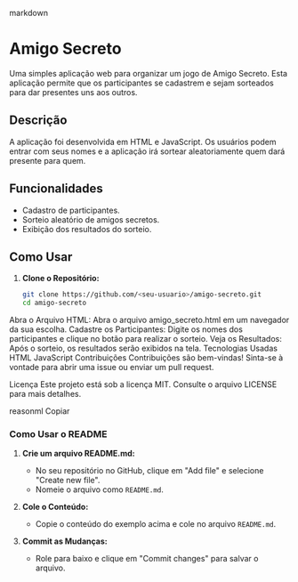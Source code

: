 markdown

# Amigo Secreto

Uma simples aplicação web para organizar um jogo de Amigo Secreto. Esta aplicação permite que os participantes se cadastrem e sejam sorteados para dar presentes uns aos outros.

## Descrição

A aplicação foi desenvolvida em HTML e JavaScript. Os usuários podem entrar com seus nomes e a aplicação irá sortear aleatoriamente quem dará presente para quem. 

## Funcionalidades

- Cadastro de participantes.
- Sorteio aleatório de amigos secretos.
- Exibição dos resultados do sorteio.

## Como Usar

1. **Clone o Repositório:**
   ```bash
   git clone https://github.com/<seu-usuario>/amigo-secreto.git
   cd amigo-secreto
Abra o Arquivo HTML:
Abra o arquivo amigo_secreto.html em um navegador da sua escolha.
Cadastre os Participantes:
Digite os nomes dos participantes e clique no botão para realizar o sorteio.
Veja os Resultados:
Após o sorteio, os resultados serão exibidos na tela.
Tecnologias Usadas
HTML
JavaScript
Contribuições
Contribuições são bem-vindas! Sinta-se à vontade para abrir uma issue ou enviar um pull request.

Licença
Este projeto está sob a licença MIT. Consulte o arquivo LICENSE para mais detalhes.

reasonml
Copiar

### Como Usar o README

1. **Crie um arquivo README.md:**
   - No seu repositório no GitHub, clique em "Add file" e selecione "Create new file".
   - Nomeie o arquivo como `README.md`.

2. **Cole o Conteúdo:**
   - Copie o conteúdo do exemplo acima e cole no arquivo `README.md`.

3. **Commit as Mudanças:**
   - Role para baixo e clique em "Commit changes" para salvar o arquivo.
